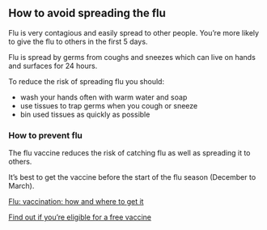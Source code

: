 ## How to avoid spreading the flu

Flu is very contagious and easily spread to other people. You’re more likely to give the flu to others in the first 5 days.

Flu is spread by germs from coughs and sneezes which can live on hands and surfaces for 24 hours.

To reduce the risk of spreading flu you should:

* wash your hands often with warm water and soap
* use tissues to trap germs when you cough or sneeze
* bin used tissues as quickly as possible

### How to prevent flu

The flu vaccine reduces the risk of catching flu as well as spreading it to others.

It’s best to get the vaccine before the start of the flu season (December to March).

[Flu: vaccination: how and where to get it](http://www.nhs.uk/conditions/vaccinations/pages/flu-influenza-vaccine.aspx)

[Find out if you’re eligible for a free vaccine](http://www.nhs.uk/Conditions/vaccinations/Pages/who-should-have-flu-vaccine.aspx)


 